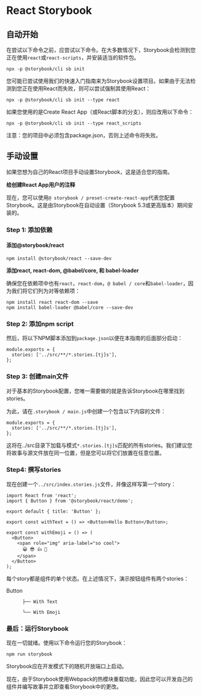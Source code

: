 # React Storybook

## 自动开始

在尝试以下命令之前，应尝试以下命令。在大多数情况下，Storybook会检测到您正在使用`react`或`react-scripts`，并安装适当的软件包。

```text
npx -p @storybook/cli sb init
```

您可能已尝试使用我们的快速入门指南来为Storybook设置项目。如果由于无法检测到您正在使用React而失败，则可以尝试强制其使用React：

```text
npx -p @storybook/cli sb init --type react
```

如果您使用的是Create React App（或React脚本的分支），则应改用以下命令：

```text
npx -p @storybook/cli sb init --type react_scripts
```

注意：您的项目中必须包含package.json，否则上述命令将失败。

## 手动设置

如果您想为自己的React项目手动设置Storybook，这是适合您的指南。

**给创建React App用户的注释**

现在，您可以使用`@ storybook / preset-create-react-app`代表您配置Storybook。这是由Storybook在自动设置（Storybook 5.3或更高版本）期间安装的。

### **Step 1: 添加依赖**

#### **添加@storybook/react**

```text
npm install @storybook/react --save-dev
```

**添加react, react-dom, @babel/core, 和 babel-loader**

确保您在依赖项中也有`react`，`react-dom`，`@ babel / core`和`babel-loader`，因为我们将它们列为对等依赖项：

```text
npm install react react-dom --save
npm install babel-loader @babel/core --save-dev
```

### Step 2: 添加npm script <a id="step-2-add-an-npm-script"></a>

然后，将以下NPM脚本添加到`package.json`以便在本指南的后面部分启动：

```text
module.exports = {
  stories: ['../src/**/*.stories.[tj]s'],
};
```

### Step 3: 创建main文件 <a id="step-3-create-the-main-file"></a>

对于基本的Storybook配置，您唯一需要做的就是告诉Storybook在哪里找到stories。

为此，请在`.storybook / main.js`中创建一个包含以下内容的文件：

```text
module.exports = {
  stories: ['../src/**/*.stories.[tj]s'],
};
```

这将在../src目录下加载与模式`*.stories.[tj]s`匹配的所有stories。我们建议您将故事与源文件放在同一位置，但是您可以将它们放置在任意位置。

### Step4: 撰写stories

现在创建一个`../src/index.stories.js`文件，并像这样写第一个story：

```text
import React from 'react';
import { Button } from '@storybook/react/demo';

export default { title: 'Button' };

export const withText = () => <Button>Hello Button</Button>;

export const withEmoji = () => (
  <Button>
    <span role="img" aria-label="so cool">
      😀 😎 👍 💯
    </span>
  </Button>
);
```

每个story都是组件的单个状态。在上述情况下，演示按钮组件有两个stories：

Button 

          ├── With Text 

          └── With Emoji



### 最后：运行Storybook

现在一切就绪。使用以下命令运行您的Storybook：

```text
npm run storybook
```

Storybook应在开发模式下的随机开放端口上启动。

现在，由于Storybook使用Webpack的热模块重载功能，因此您可以开发自己的组件并编写故事并立即查看Storybook中的更改。

